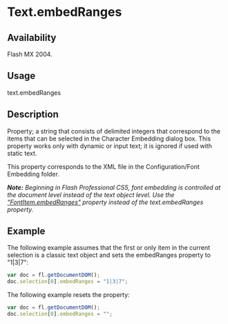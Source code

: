 # Text.embedRanges

## Availability

Flash MX 2004.

## Usage

text.embedRanges

## Description

Property; a string that consists of delimited integers that correspond to the items that can be selected in the Character Embedding dialog box. This property works only with dynamic or input text; it is ignored if used with static text.

This property corresponds to the XML file in the Configuration/Font Embedding folder.

***Note:** Beginning in Flash Professional CS5, font embedding is controlled at the document level instead of the text object level. Use the* *["FontItem.embedRanges"](../FontItem_object/FontItem3.md#Fontitem.embedRanges) property instead of the text.embedRanges property.*

## Example

The following example assumes that the first or only item in the current selection is a classic text object and sets the
embedRanges property to "1|3|7":

```javascript
var doc = fl.getDocumentDOM();
doc.selection[0].embedRanges = "1|3|7";
```

The following example resets the property:

```javascript
var doc = fl.getDocumentDOM();
doc.selection[0].embedRanges = "";
```

